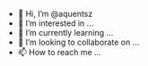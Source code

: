 - 👋 Hi, I’m @aquentsz
- 👀 I’m interested in ...
- 🌱 I’m currently learning ...
- 💞️ I’m looking to collaborate on ...
- 📫 How to reach me ...

<!---
aquentsz/aquentsz is a ✨ special ✨ repository because its `README.md` (this file) appears on your GitHub profile.
You can click the Preview link to take a look at your changes.
--->
